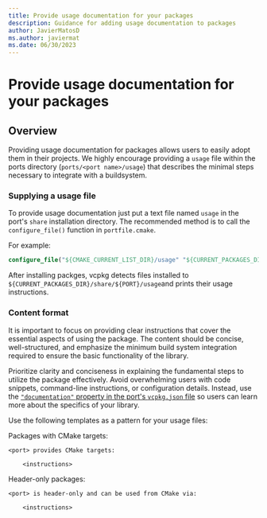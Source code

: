 ```yaml
---
title: Provide usage documentation for your packages
description: Guidance for adding usage documentation to packages
author: JavierMatosD
ms.author: javiermat
ms.date: 06/30/2023
---
```

# Provide usage documentation for your packages

## Overview

Providing usage documentation for packages allows users to easily adopt them in their
projects. We highly encourage providing a `usage` file within the ports directory (`ports/<port
name>/usage`) that describes the minimal steps necessary to integrate with a buildsystem.

### Supplying a usage file

To provide usage documentation just put a text file named `usage` in the port's `share`
installation directory. The recommended method is to call the `configure_file()` function in
`portfile.cmake`.

For example:

```cmake
configure_file("${CMAKE_CURRENT_LIST_DIR}/usage" "${CURRENT_PACKAGES_DIR}/share/${PORT}/usage" COPYONLY)
```

After installing packges, vcpkg detects files installed to `${CURRENT_PACKAGES_DIR}/share/${PORT}/usage`and prints their usage instructions.

### Content format

It is important to focus on providing clear instructions that cover the essential aspects of using the package. The content should be concise, well-structured, and emphasize the minimum build system integration required to ensure the basic functionality of the library.

Prioritize clarity and conciseness in explaining the fundamental steps to utilize the package effectively. Avoid overwhelming users with code snippets, command-line instructions, or configuration details. Instead, use the [`"documentation"` property in the port's `vcpkg.json` file](../users/manifests.md) so users can learn more about the specifics of your library.

Use the following templates as a pattern for your usage files:

Packages with CMake targets:

```no-highlight
<port> provides CMake targets:

    <instructions>
```

Header-only packages:

```no-highlight
<port> is header-only and can be used from CMake via:

    <instructions>
```
